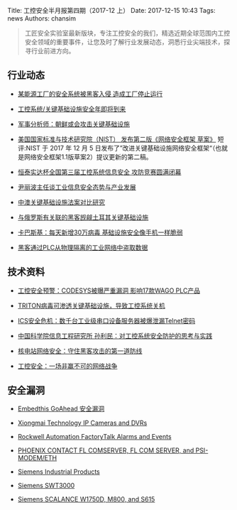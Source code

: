 Title: 工控安全半月报第四期（2017-12 上）
Date: 2017-12-15 10:43
Tags: news
Authors: chansim

> 工匠安全实验室最新版块，专注工控安全的我们，精选近期全球范围内工控安全领域的重要事件，让您及时了解行业发展动态，洞悉行业尖端技术，探寻行业前进方向。

## 行业动态

- [某能源工厂的安全系统被黑客入侵 造成工厂停止运行](http://www.aqniu.com/news-views/30187.html)

- [工控系统/关键基础设施安全年即将到来](http://www.aqniu.com/news-views/30080.html)

- [军事分析师：朝鲜或会攻击关键基础设施](https://www.easyaq.com/news/1678282589.shtml)

- [美国国家标准与技术研究院（NIST） 发布第二版《网络安全框架 草案》](http://hackernews.cc/archives/18140)
短评:NIST 于 2017 年 12 月 5 日发布了”改进关键基础设施网络安全框架“（也就是网络安全框架1.1版草案2）提议更新的第二稿。

- [恒泰实达杯全国第三届工控系统信息安全 攻防竞赛圆满闭幕](https://mp.weixin.qq.com/s?src=11&timestamp=1513465528&ver=579&signature=T041*-7cxy46UatQb-ictrNlJx*hmKDx2205AvEmrQz7bJ8vEhXIlDT6U0xQ-AGHfxnuqrbimN5hgHAJWshvspvF4cjQpix6anSQI1CoptESRCkrQko1Yr2EtT6UfmF5&new=1)

- [尹丽波主任谈工业信息安全态势与产业发展](https://mp.weixin.qq.com/s?src=11&timestamp=1513465703&ver=579&signature=1htq-798-HZ30bMw5iSUk21E2Ahsd-zYYuywD5J6YNERTDHIqHPQUV6ex8iIp-LWXhrYLg7dPdt0L87eG6MSHtLyYdzZnOgvL3PqbXKs-CUSlzERZnxDuppKgiYA-D*6&new=1)

- [中澳关键基础设施法案对比研究](https://mp.weixin.qq.com/s?src=11&timestamp=1513465895&ver=579&signature=n7ymKA*mQDjgKqWMa6Cc2Q19kc4yycnb9QUgYksyMqEazl41gtx9UwGaD*TbG9DP2N6vRTZwkp5fJz8f1a3B46CaVK8xgCfDd6agXF0vpCFBXpD34ArBgLugLV99jG*S&new=1)

- [与俄罗斯有关联的黑客觊觎土耳其关键基础设施](https://mp.weixin.qq.com/s?src=11&timestamp=1513465970&ver=579&signature=CuFuS08zETH125RukVaO5kKMNAOqWaDzSDjuJrzb4zT2H1Q6KBVH7Ow-VzIzS57vx1KBfC9u8WppPnBJpj4Cjz7lyXwqydmKKnAM3tDOLFAHfWhPdYLs3Wq*dCV7HbeR&new=1)

- [卡巴斯基：每天新增30万病毒 基础设施安全像手机一样脆弱](https://mp.weixin.qq.com/s?src=11&timestamp=1513465970&ver=579&signature=4IsTSdjtsQU4tPtbTc9t9uv1pvYxi-IQeZbV*zwOTxQNE6KCfvORhvP3whF5Z6nIXv6liNPoLp2EEsm1-q59EaQ*nv3S8HiflGgQqIbZmfpYlJWSM21xDmWeUlQBtBfo&new=1)

- [黑客通过PLC从物理隔离的工业网络中盗取数据](https://mp.weixin.qq.com/s/QeTtrPGEKE_55E7X6NIDcw)

## 技术资料

- [工控安全预警：CODESYS被曝严重漏洞 影响17款WAGO PLC产品](https://mp.weixin.qq.com/s?src=11&timestamp=1513465418&ver=579&signature=JIVbsiIx5HCrIdL6dCr0rbh-aklwnLE-3AxevhpDB6N6nRmq0RpmTben1Y8EtIduWpDEQAFuz2Eb4*QU*-z9ivpXTQvrt-h9Nb4bxm5-9tqrLhj9-zyzkERavJiqt7*x&new=1)

- [TRITON病毒可渗透关键基础设施，导致工控系统关机](https://mp.weixin.qq.com/s?src=11&timestamp=1513466097&ver=579&signature=GfdToMfoCTZyLi5RldgzZyrPvsA8NeFz6P7LR6gpZ6q7LooEJRvIJW2neRNnHjk54y4*HWki1PohapnlIKxEiJIH9LKdNZkfOPakj-DGd-2*1jPBZiTHQhTadrmcgHPu&new=1)

- [ICS安全危机：数千台工业级串口设备服务器被爆泄漏Telnet密码](http://www.sohu.com/a/208124321_100066938)

- [中国科学院信息工程研究所 孙利民：对工控系统安全防护的思考与实践](https://mp.weixin.qq.com/s/MzLeI17OeDqr2aFBNAidZQ#rd)

- [核电站网络安全：守住黑客攻击的第一道防线](https://mp.weixin.qq.com/s?src=11&timestamp=1513466202&ver=579&signature=HPmVSnqlUGo4VvKtc5CBZcg1acbcCzjp81iH0Vuff3BEaVPfMUizfP8zbpVAjzQaEGFAkm9Uc*t3CwdaIVyn*o9xhxss-9VuLM8-t259PNRo6U-ZNw3VSc20jwLtQDuD&new=1)

- [工控安全：一场非赢不可的网络战争](https://mp.weixin.qq.com/s?src=11&timestamp=1513466302&ver=579&signature=0P*U6Znbl1QPMGlIU-FNqLiHVs6TwktBI5pN3-K0Sdn7KouqDCQ4QpkIXR1E-8BEAR8AS7zo39AYUVsOlIvF-mM4-FVVEY87WAqNcAsZkEhoP76qgYenexORR0iURZbY&new=1)

## 安全漏洞

- [Embedthis GoAhead 安全漏洞](http://www.cnnvd.org.cn/web/xxk/ldxqById.tag?CNNVD=CNNVD-201712-407)

- [Xiongmai Technology IP Cameras and DVRs](https://ics-cert.us-cert.gov/advisories/ICSA-17-341-01)
 
- [Rockwell Automation FactoryTalk Alarms and Events](https://ics-cert.us-cert.gov/advisories/ICSA-17-341-02)

- [PHOENIX CONTACT FL COMSERVER, FL COM SERVER, and PSI-MODEM/ETH](https://ics-cert.us-cert.gov/advisories/ICSA-17-341-03)

- [Siemens Industrial Products](https://ics-cert.us-cert.gov/advisories/ICSA-17-339-01)

- [Siemens SWT3000](https://ics-cert.us-cert.gov/advisories/ICSA-17-334-01)

- [Siemens SCALANCE W1750D, M800, and S615](https://ics-cert.us-cert.gov/advisories/ICSA-17-332-01)
